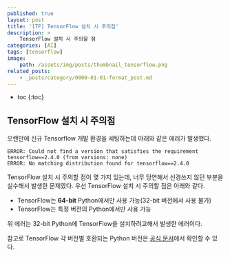 ```yaml
---
published: true
layout: post
title: '[TF] TensorFlow 설치 시 주의점'
description: >
    TensorFlow 설치 시 주의할 점
categories: [AI]
tags: [tensorflow]
image:
    path: /assets/img/posts/thumbnail_tensorflow.png
related_posts:
    - _posts/category/0000-01-01-format_post.md
---
```

* toc
{:toc}

## TensorFlow 설치 시 주의점

오랜만에 신규 Tensorflow 개발 환경을 세팅하는데 아래와 같은 에러가 발생했다.  

```
ERROR: Could not find a version that satisfies the requirement tensorflow==2.4.0 (from versions: none)
ERROR: No matching distribution found for tensorflow==2.4.0
```

TensorFlow 설치 시 주의할 점이 몇 가지 있는데, 너무 당연해서 신경쓰지 않던 부분을 실수해서 발생한 문제였다. 우선 TensorFlow 설치 시 주의할 점은 아래와 같다.  

- TensorFlow는 **64-bit** Python에서만 사용 가능(32-bit 버전에서 사용 불가)
- TensorFlow는 특정 버전의 Python에서만 사용 가능

위 에러는 32-bit Python에 TensorFlow을 설치하려고해서 발생한 에러이다.  

참고로 TensorFlow 각 버전별 호환되는 Python 버전은 [공식 문서](https://www.tensorflow.org/install/source?#tested_build_configurations)에서 확인할 수 있다.  